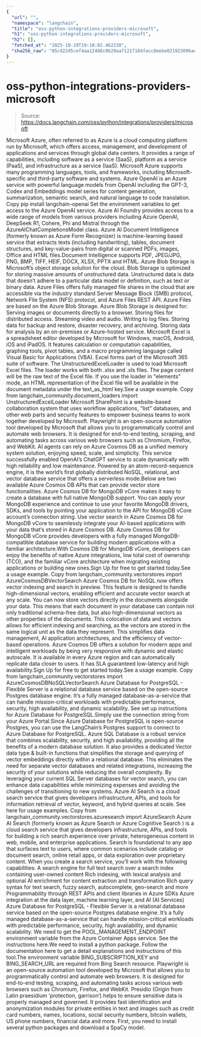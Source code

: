 ```yaml
---
{
  "url": "",
  "namespace": "langchain",
  "title": "oss-python-integrations-providers-microsoft",
  "h1": "oss-python-integrations-providers-microsoft",
  "h2": [],
  "fetched_at": "2025-10-19T19:18:02.462238",
  "sha256_raw": "05c422d5cef4aa12486c0b29aa71217184facc8eebe021923096ae5354b5ef0c"
}
---
```


# oss-python-integrations-providers-microsoft

> Source: https://docs.langchain.com/oss/python/integrations/providers/microsoft

Microsoft Azure, often referred to as Azure is a cloud computing platform run by Microsoft, which offers access, management, and development of applications and services through global data centers. It provides a range of capabilities, including software as a service (SaaS), platform as a service (PaaS), and infrastructure as a service (IaaS). Microsoft Azure supports many programming languages, tools, and frameworks, including Microsoft-specific and third-party software and systems.
Azure OpenAI is an Azure service with powerful language models from OpenAI including the GPT-3, Codex and Embeddings model series for content generation, summarization, semantic search, and natural language to code translation.
Copy
pip install langchain-openai
Set the environment variables to get access to the Azure OpenAI service.
Azure AI Foundry provides access to a wide range of models from various providers including Azure OpenAI, DeepSeek R1, Cohere, Phi and Mistral through the AzureAIChatCompletionsModel class.
Azure AI Document Intelligence (formerly known
as Azure Form Recognizer) is machine-learning
based service that extracts texts (including handwriting), tables, document structures,
and key-value-pairs
from digital or scanned PDFs, images, Office and HTML files.Document Intelligence supports PDF, JPEG/JPG, PNG, BMP, TIFF, HEIF, DOCX, XLSX, PPTX and HTML.
Azure Blob Storage is Microsoft’s object storage solution for the cloud. Blob Storage is optimized for storing massive amounts of unstructured data. Unstructured data is data that doesn’t adhere to a particular data model or definition, such as text or binary data.
Azure Files offers fully managed
file shares in the cloud that are accessible via the industry standard Server Message Block (SMB) protocol,
Network File System (NFS) protocol, and Azure Files REST API. Azure Files are based on the Azure Blob Storage.
Azure Blob Storage is designed for:
Serving images or documents directly to a browser.
Storing files for distributed access.
Streaming video and audio.
Writing to log files.
Storing data for backup and restore, disaster recovery, and archiving.
Storing data for analysis by an on-premises or Azure-hosted service.
Microsoft Excel is a spreadsheet editor developed by
Microsoft for Windows, macOS, Android, iOS and iPadOS.
It features calculation or computation capabilities, graphing tools, pivot tables, and a macro programming
language called Visual Basic for Applications (VBA). Excel forms part of the Microsoft 365 suite of software.
The UnstructuredExcelLoader is used to load Microsoft Excel files. The loader works with both .xlsx and .xls files.
The page content will be the raw text of the Excel file. If you use the loader in "elements" mode, an HTML
representation of the Excel file will be available in the document metadata under the text_as_html key.See a usage example.
Copy
from langchain_community.document_loaders import UnstructuredExcelLoader
Microsoft SharePoint is a website-based collaboration system
that uses workflow applications, “list” databases, and other web parts and security features to
empower business teams to work together developed by Microsoft.
Playwright is an open-source automation tool
developed by Microsoft that allows you to programmatically control and automate
web browsers. It is designed for end-to-end testing, scraping, and automating
tasks across various web browsers such as Chromium, Firefox, and WebKit.
AI agents can rely on Azure Cosmos DB as a unified memory system solution, enjoying speed, scale, and simplicity. This service successfully enabled OpenAI’s ChatGPT service to scale dynamically with high reliability and low maintenance. Powered by an atom-record-sequence engine, it is the world’s first globally distributed NoSQL, relational, and vector database service that offers a serverless mode.Below are two available Azure Cosmos DB APIs that can provide vector store functionalities.
Azure Cosmos DB for MongoDB vCore makes it easy to create a database with full native MongoDB support.
You can apply your MongoDB experience and continue to use your favorite MongoDB drivers, SDKs, and tools by pointing your application to the API for MongoDB vCore account’s connection string.
Use vector search in Azure Cosmos DB for MongoDB vCore to seamlessly integrate your AI-based applications with your data that’s stored in Azure Cosmos DB.
Azure Cosmos DB for MongoDB vCore provides developers with a fully managed MongoDB-compatible database service for building modern applications with a familiar architecture.With Cosmos DB for MongoDB vCore, developers can enjoy the benefits of native Azure integrations, low total cost of ownership (TCO), and the familiar vCore architecture when migrating existing applications or building new ones.Sign Up for free to get started today.See a usage example.
Copy
from langchain_community.vectorstores import AzureCosmosDBVectorSearch
Azure Cosmos DB for NoSQL now offers vector indexing and search in preview.
This feature is designed to handle high-dimensional vectors, enabling efficient and accurate vector search at any scale. You can now store vectors
directly in the documents alongside your data. This means that each document in your database can contain not only traditional schema-free data,
but also high-dimensional vectors as other properties of the documents. This colocation of data and vectors allows for efficient indexing and searching,
as the vectors are stored in the same logical unit as the data they represent. This simplifies data management, AI application architectures, and the
efficiency of vector-based operations.
Azure Cosmos DB offers a solution for modern apps and intelligent workloads by being very responsive with dynamic and elastic autoscale. It is available
in every Azure region and can automatically replicate data closer to users. It has SLA guaranteed low-latency and high availability.Sign Up for free to get started today.See a usage example.
Copy
from langchain_community.vectorstores import AzureCosmosDBNoSQLVectorSearch
Azure Database for PostgreSQL - Flexible Server is a relational database service based on the open-source Postgres database engine. It’s a fully managed database-as-a-service that can handle mission-critical workloads with predictable performance, security, high availability, and dynamic scalability.
See set up instructions for Azure Database for PostgreSQL.Simply use the connection string from your Azure Portal.Since Azure Database for PostgreSQL is open-source Postgres, you can use the LangChain’s Postgres support to connect to Azure Database for PostgreSQL.
Azure SQL Database is a robust service that combines scalability, security, and high availability, providing all the benefits of a modern database solution. It also provides a dedicated Vector data type & built-in functions that simplifies the storage and querying of vector embeddings directly within a relational database. This eliminates the need for separate vector databases and related integrations, increasing the security of your solutions while reducing the overall complexity.
By leveraging your current SQL Server databases for vector search, you can enhance data capabilities while minimizing expenses and avoiding the challenges of transitioning to new systems.
Azure AI Search is a cloud search service
that gives developers infrastructure, APIs, and tools for information retrieval of vector, keyword, and hybrid
queries at scale. See here for usage examples.
Copy
from langchain_community.vectorstores.azuresearch import AzureSearch
Azure AI Search (formerly known as Azure Search or Azure Cognitive Search ) is a cloud search service that gives developers infrastructure, APIs, and tools for building a rich search experience over private, heterogeneous content in web, mobile, and enterprise applications.
Search is foundational to any app that surfaces text to users, where common scenarios include catalog or document search, online retail apps, or data exploration over proprietary content. When you create a search service, you’ll work with the following capabilities:
A search engine for full text search over a search index containing user-owned content
Rich indexing, with lexical analysis and optional AI enrichment for content extraction and transformation
Rich query syntax for text search, fuzzy search, autocomplete, geo-search and more
Programmability through REST APIs and client libraries in Azure SDKs
Azure integration at the data layer, machine learning layer, and AI (AI Services)
Azure Database for PostgreSQL - Flexible Server is a relational database service based on the open-source Postgres database engine. It’s a fully managed database-as-a-service that can handle mission-critical workloads with predictable performance, security, high availability, and dynamic scalability.
We need to get the POOL_MANAGEMENT_ENDPOINT environment variable from the Azure Container Apps service.
See the instructions here.We need to install a python package.
Follow the documentation here to get a detail explanations and instructions of this tool.The environment variable BING_SUBSCRIPTION_KEY and BING_SEARCH_URL are required from Bing Search resource.
Playwright is an open-source automation tool
developed by Microsoft that allows you to programmatically control and automate
web browsers. It is designed for end-to-end testing, scraping, and automating
tasks across various web browsers such as Chromium, Firefox, and WebKit.
Presidio (Origin from Latin praesidium ‘protection, garrison’)
helps to ensure sensitive data is properly managed and governed. It provides fast identification and
anonymization modules for private entities in text and images such as credit card numbers, names,
locations, social security numbers, bitcoin wallets, US phone numbers, financial data and more.
First, you need to install several python packages and download a SpaCy model.